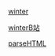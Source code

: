

[winter](https://github.com/wintercn/kmp-demo)


[winterB站](https://www.bilibili.com/video/BV11e4y1W7CF/?vd_source=3deef9b973d329d76a21d343f2c586f6)


[parseHTML](https://github.com/xyydd/Frontend-01-Template/blob/master/week05/toyBrowser/parser.js)



